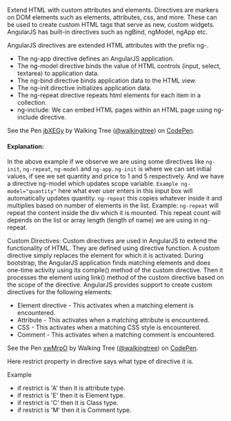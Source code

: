 Extend HTML with custom attributes and elements. Directives are markers on DOM elements such as elements,	attributes, css, and more. These can be used to create custom HTML tags that serve as new, custom widgets. AngularJS has built-in directives such as ngBind, ngModel, ngApp etc.

AngularJS directives are extended HTML attributes with the prefix ng-.

*	The ng-app directive defines an AngularJS application.
*	The ng-model directive binds the value of HTML controls (input, select, textarea) to application data.
*	The ng-bind directive binds application data to the HTML view.
*	The ng-init  directive initializes application data.
*	The ng-repeat directive repeats html elements for each item in a collection.
*	ng-include: We can embed HTML pages within an HTML page using ng-include directive.

<p data-height="268" data-theme-id="0" data-slug-hash="jbXEGy" data-default-tab="result" data-user="walkingtree" class='codepen'>See the Pen <a href='http://codepen.io/walkingtree/pen/jbXEGy/'>jbXEGy</a> by Walking Tree (<a href='http://codepen.io/walkingtree'>@walkingtree</a>) on <a href='http://codepen.io'>CodePen</a>.</p>
<script async src="//assets.codepen.io/assets/embed/ei.js"></script>

#### Explanation:
In the above example if we observe we are using some directives like `ng-init`, `ng-repeat`, `ng-model` and `ng-app`.
`ng-init` is where we can set initial values, if see we set quantity and price to 1 and 5 respectively.
And we have a directive ng-model which updates scope variable.
`Example ng-model="quantity"` here what ever user enters in this input box will automatically updates quantity.
`ng-repeat` this copies whatever inside it and multiplies based on number of elements in the list.
Example: `ng-repeat` will repeat the content inside the div which it is mounted. This repeat count will depends on the list or array length (length of name) we are using in ng-repeat.



Custom Directives: Custom directives are used in AngularJS to extend the functionality of HTML. They are defined using directive function. A custom directive simply replaces the element for which it is activated. During bootstrap, the AngularJS application finds matching elements and does one-time activity using its compile() method of the custom directive. Then it processes the element using link() method of the custom directive based on the scope of the directive. AngularJS provides support to create custom directives for the following elements:

* Element directive - This activates when a matching element is encountered.
* Attribute - This activates when a matching attribute is encountered.
* CSS - This activates when a matching CSS style is encountered.
* Comment - This activates when a matching comment is encountered.

<p data-height="268" data-theme-id="0" data-slug-hash="xwMrpO" data-default-tab="result" data-user="walkingtree" class='codepen'>See the Pen <a href='http://codepen.io/walkingtree/pen/xwMrpO/'>xwMrpO</a> by Walking Tree (<a href='http://codepen.io/walkingtree'>@walkingtree</a>) on <a href='http://codepen.io'>CodePen</a>.</p>
<script async src="//assets.codepen.io/assets/embed/ei.js"></script>

Here restrict property in directive says what type of directive it is.

Example 
* if restrict is 'A' then it is attribute type.
* if restrict is 'E' then it is Element type.
* if restrict is 'C' then it is Class type.
* if restrict is 'M' then it is Comment type.


